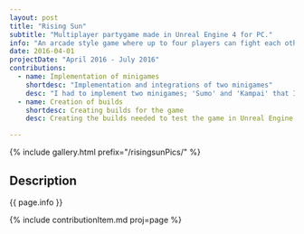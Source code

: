 ```yaml
---
layout: post
title: "Rising Sun"
subtitle: "Multiplayer partygame made in Unreal Engine 4 for PC."
info: "An arcade style game where up to four players can fight each other in a multitude of ‘minigames’."
date: 2016-04-01
projectDate: "April 2016 - July 2016"
contributions:
  - name: Implementation of minigames
    shortdesc: "Implementation and integrations of two minigames"
    desc: "I had to implement two minigames; 'Sumo' and 'Kampai' that I had to integrate into the 'overworld'/bigger game. This meant I had to adapt to the control and character system in place."
  - name: Creation of builds
    shortdesc: Creating builds for the game
    desc: Creating the builds needed to test the game in Unreal Engine 4 for both single- and multiplayer.

---
```

{% include gallery.html prefix="/risingsunPics/" %}

## Description
{{ page.info }}

{% include contributionItem.md proj=page %}